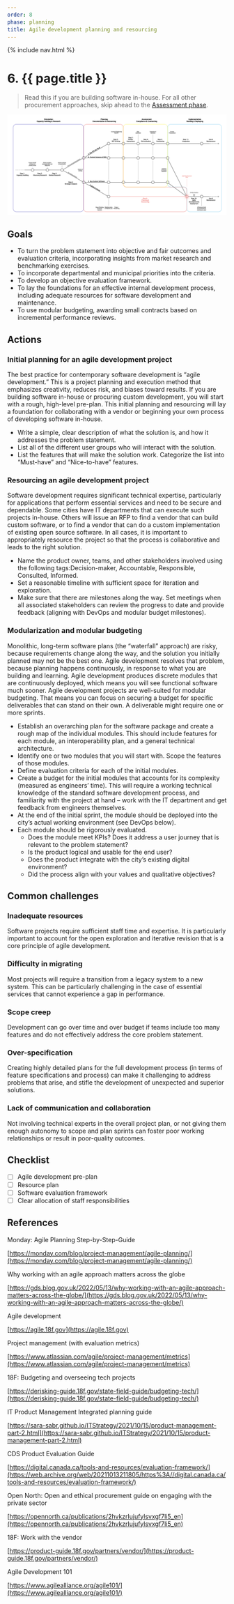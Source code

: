 ```yaml
---
order: 8
phase: planning
title: Agile development planning and resourcing
---
```


{% include nav.html %}

# 6. {{ page.title }}

> Read this if you are building software in-house. For all other procurement approaches, skip ahead to the [Assessment phase](/assessment-phase.md).

![Diagram showing who should read step 6](/../images/planning-4.svg)

## Goals

* To turn the problem statement into objective and fair outcomes and evaluation criteria, incorporating insights from market research and benchmarking exercises.
* To incorporate departmental and municipal priorities into the criteria.
* To develop an objective evaluation framework.
* To lay the foundations for an effective internal development process, including adequate resources for software development and maintenance.
* To use modular budgeting, awarding small contracts based on incremental performance reviews.

## Actions

### Initial planning for an agile development project

The best practice for contemporary software development is “agile development.” This is a project planning and execution method that emphasizes creativity, reduces risk, and biases toward results. If you are building software in-house or procuring custom development, you will start with a rough, high-level pre-plan. This initial planning and resourcing will lay a foundation for collaborating with a vendor or beginning your own process of developing software in-house.

* Write a simple, clear description of what the solution is, and how it addresses the problem statement.
* List all of the different user groups who will interact with the solution.
* List the features that will make the solution work. Categorize the list into “Must-have” and “Nice-to-have” features.

### Resourcing an agile development project

Software development requires significant technical expertise, particularly for applications that perform essential services and need to be secure and dependable. Some cities have IT departments that can execute such projects in-house. Others will issue an RFP to find a vendor that can build custom software, or to find a vendor that can do a custom implementation of existing open source software. In all cases, it is important to appropriately resource the project so that the process is collaborative and leads to the right solution.

* Name the product owner, teams, and other stakeholders involved using the following tags:Decision-maker, Accountable, Responsible, Consulted, Informed.
* Set a reasonable timeline with sufficient space for iteration and exploration.
* Make sure that there are milestones along the way. Set meetings when all associated stakeholders can review the progress to date and provide feedback (aligning with DevOps and modular budget milestones).

### Modularization and modular budgeting

Monolithic, long-term software plans (the “waterfall” approach) are risky, because requirements change along the way, and the solution you initially planned may not be the best one. Agile development resolves that problem, because planning happens continuously, in response to what you are building and learning. Agile development produces discrete modules that are continuously deployed, which means you will see functional software much sooner. Agile development projects are well-suited for modular budgeting. That means you can focus on securing a budget for specific deliverables that can stand on their own. A deliverable might require one or more sprints.

* Establish an overarching plan for the software package and create a rough map of the individual modules. This should include features for each module, an interoperability plan, and a general technical architecture.
* Identify one or two modules that you will start with. Scope the features of those modules.
* Define evaluation criteria for each of the initial modules.
* Create a budget for the initial modules that accounts for its complexity (measured as engineers’ time). This will require a working technical knowledge of the standard software development process, and familiarity with the project at hand – work with the IT department and get feedback from engineers themselves.
* At the end of the initial sprint, the module should be deployed into the city’s actual working environment (see DevOps below).
* Each module should be rigorously evaluated.
  * Does the module meet KPIs? Does it address a user journey that is relevant to the problem statement?
  * Is the product logical and usable for the end user?
  * Does the product integrate with the city’s existing digital environment?
  * Did the process align with your values and qualitative objectives?

## Common challenges

### Inadequate resources

Software projects require sufficient staff time and expertise. It is particularly important to account for the open exploration and iterative revision that is a core principle of agile development.

### Difficulty in migrating

Most projects will require a transition from a legacy system to a new system. This can be particularly challenging in the case of essential services that cannot experience a gap in performance.

### Scope creep

Development can go over time and over budget if teams include too many features and do not effectively address the core problem statement.

### Over-specification

Creating highly detailed plans for the full development process (in terms of feature specifications and process) can make it challenging to address problems that arise, and stifle the development of unexpected and superior solutions.

### Lack of communication and collaboration

Not involving technical experts in the overall project plan, or not giving them enough autonomy to scope and plan sprints can foster poor working relationships or result in poor-quality outcomes.

## Checklist

* [ ] Agile development pre-plan
* [ ] Resource plan
* [ ] Software evaluation framework
* [ ] Clear allocation of staff responsibilities

## References

Monday: Agile Planning Step-by-Step-Guide

[https://monday.com/blog/project-management/agile-planning/](https://monday.com/blog/project-management/agile-planning/)

Why working with an agile approach matters across the globe

[https://gds.blog.gov.uk/2022/05/13/why-working-with-an-agile-approach-matters-across-the-globe/](https://gds.blog.gov.uk/2022/05/13/why-working-with-an-agile-approach-matters-across-the-globe/)

Agile development

[https://agile.18f.gov](https://agile.18f.gov)

Project management (with evaluation metrics)

[https://www.atlassian.com/agile/project-management/metrics](https://www.atlassian.com/agile/project-management/metrics)

18F: Budgeting and overseeing tech projects

[https://derisking-guide.18f.gov/state-field-guide/budgeting-tech/](https://derisking-guide.18f.gov/state-field-guide/budgeting-tech/)

IT Product Management Integrated planning guide

[https://sara-sabr.github.io/ITStrategy/2021/10/15/product-management-part-2.html](https://sara-sabr.github.io/ITStrategy/2021/10/15/product-management-part-2.html)

CDS Product Evaluation Guide

[https://digital.canada.ca/tools-and-resources/evaluation-framework/](https://web.archive.org/web/20211013211805/https%3A//digital.canada.ca/tools-and-resources/evaluation-framework/)

Open North: Open and ethical procurement guide on engaging with the private sector

[https://opennorth.ca/publications/2hvkzrlujufylsvxgf7li5_en](https://opennorth.ca/publications/2hvkzrlujufylsvxgf7li5_en)

18F: Work with the vendor

[https://product-guide.18f.gov/partners/vendor/](https://product-guide.18f.gov/partners/vendor/)

Agile Development 101

[https://www.agilealliance.org/agile101/](https://www.agilealliance.org/agile101/)
